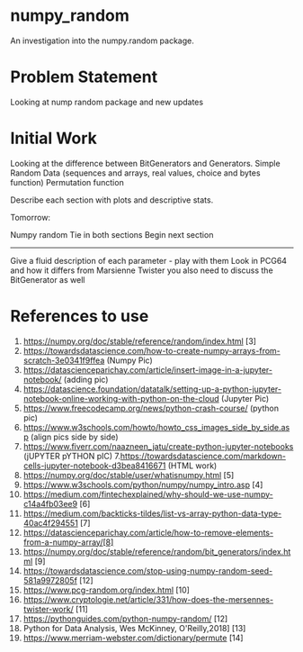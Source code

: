 # numpy_random
An investigation into the numpy.random package.


# Problem Statement

Looking at nump random package and new updates

# Initial Work

Looking at the difference between BitGenerators and Generators.
Simple Random Data (sequences and arrays, real values, choice and bytes function) 
Permutation function

Describe each section with plots and descriptive stats. 

Tomorrow:

Numpy random
Tie in both sections
Begin next section

____

Give a fluid description of each parameter - play with them
Look in PCG64 and how it differs from Marsienne Twister
you also need to discuss the BitGenerator as well 


# References to use

1.  https://numpy.org/doc/stable/reference/random/index.html [3]
2.  https://towardsdatascience.com/how-to-create-numpy-arrays-from-scratch-3e0341f9ffea (Numpy Pic)
3. https://datascienceparichay.com/article/insert-image-in-a-jupyter-notebook/ (adding pic)
4.  https://datascience.foundation/datatalk/setting-up-a-python-jupyter-notebook-online-working-with-python-on-the-cloud (Jupyter Pic)
4. https://www.freecodecamp.org/news/python-crash-course/ (python pic)
5. https://www.w3schools.com/howto/howto_css_images_side_by_side.asp (align pics side by side)
6. https://www.fiverr.com/naazneen_jatu/create-python-jupyter-notebooks (jUPYTER pYTHON pIC)
7.https://towardsdatascience.com/markdown-cells-jupyter-notebook-d3bea8416671 (HTML work)
8. https://numpy.org/doc/stable/user/whatisnumpy.html  [5]
9. https://www.w3schools.com/python/numpy/numpy_intro.asp [4]
10. https://medium.com/fintechexplained/why-should-we-use-numpy-c14a4fb03ee9 [6]
11. https://medium.com/backticks-tildes/list-vs-array-python-data-type-40ac4f294551 [7]
12. https://datascienceparichay.com/article/how-to-remove-elements-from-a-numpy-array/[8]
13. https://numpy.org/doc/stable/reference/random/bit_generators/index.html [9]
14. https://towardsdatascience.com/stop-using-numpy-random-seed-581a9972805f [12]
15. https://www.pcg-random.org/index.html [10]
16. https://www.cryptologie.net/article/331/how-does-the-mersennes-twister-work/ [11]
17. https://pythonguides.com/python-numpy-random/ [12]
18. Python for Data Analysis, Wes McKinney, O'Reilly,2018] [13]
19. https://www.merriam-webster.com/dictionary/permute [14]
